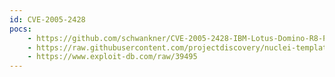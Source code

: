 ```yaml
---
id: CVE-2005-2428
pocs:
    - https://github.com/schwankner/CVE-2005-2428-IBM-Lotus-Domino-R8-Password-Hash-Extraction-Exploit
    - https://raw.githubusercontent.com/projectdiscovery/nuclei-templates/master/cves/CVE-2005-2428.yaml
    - https://www.exploit-db.com/raw/39495
---
```

